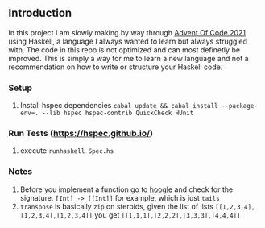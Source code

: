 ## Introduction
In this project I am slowly making by way through [Advent Of Code 2021](https://adventofcode.com/2021) using Haskell, a language I always wanted to learn but always struggled with. The code in this repo is not optimized and can most definetly be improved. This is simply a way for me to learn a new language and not a recommendation on how to write or structure your Haskell code.

### Setup
1. Install hspec dependencies `cabal update && cabal install --package-env=. --lib hspec hspec-contrib QuickCheck HUnit`

### Run Tests (https://hspec.github.io/)
1. execute `runhaskell Spec.hs`

### Notes
1. Before you implement a function go to [hoogle](https://hoogle.haskell.org/) and check for the signature. `[Int] -> [[Int]]` for example, which is just `tails`
2. ``transpose`` is basically ``zip`` on steroids, given the list of lists ``[[1,2,3,4],[1,2,3,4],[1,2,3,4]]`` you get ``[[1,1,1],[2,2,2],[3,3,3],[4,4,4]]``